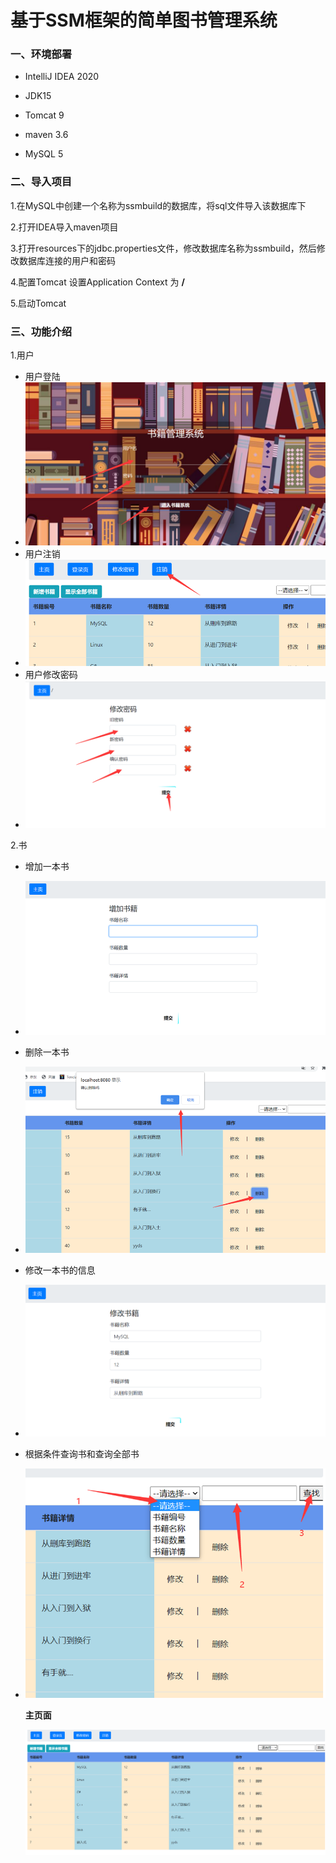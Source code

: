 # 基于SSM框架的简单图书管理系统

### 一、环境部署

- IntelliJ IDEA 2020

- JDK15

- Tomcat 9

- maven 3.6

- MySQL 5

### 二、导入项目

1.在MySQL中创建一个名称为ssmbuild的数据库，将sql文件导入该数据库下

2.打开IDEA导入maven项目

3.打开resources下的jdbc.properties文件，修改数据库名称为ssmbuild，然后修改数据库连接的用户和密码

4.配置Tomcat  设置Application Context 为 **/**

5.启动Tomcat

### 三、功能介绍

1.用户

- 用户登陆
- ![image-20210616162914797](%E9%A1%B9%E7%9B%AE%E8%AF%B4%E6%98%8E.assets/image-20210616162914797.png)
- 用户注销
- ![image-20210616162938035](%E9%A1%B9%E7%9B%AE%E8%AF%B4%E6%98%8E.assets/image-20210616162938035.png)
- 用户修改密码
- ![image-20210616162955528](%E9%A1%B9%E7%9B%AE%E8%AF%B4%E6%98%8E.assets/image-20210616162955528.png)



2.书

- 增加一本书

- ![image-20210616163027153](%E9%A1%B9%E7%9B%AE%E8%AF%B4%E6%98%8E.assets/image-20210616163027153.png)

- 删除一本书

- ![image-20210616163112397](%E9%A1%B9%E7%9B%AE%E8%AF%B4%E6%98%8E.assets/image-20210616163112397.png)

- 修改一本书的信息

- ![image-20210616163125530](%E9%A1%B9%E7%9B%AE%E8%AF%B4%E6%98%8E.assets/image-20210616163125530.png)

- 根据条件查询书和查询全部书

- ![image-20210616163140672](%E9%A1%B9%E7%9B%AE%E8%AF%B4%E6%98%8E.assets/image-20210616163140672.png)

  **主页面**

  ![image-20210616163222725](%E9%A1%B9%E7%9B%AE%E8%AF%B4%E6%98%8E.assets/image-20210616163222725.png)


<!--首次登陆最好使用正确的用户名和密码 -->

